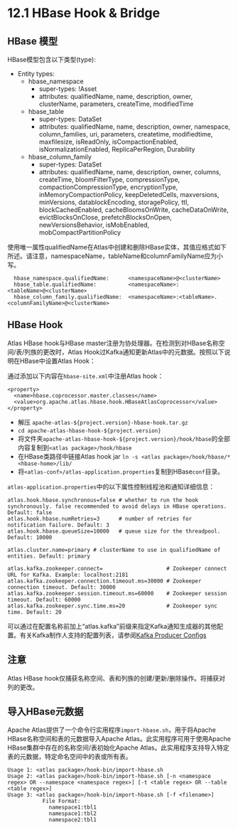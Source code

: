 # 12.1 HBase Hook & Bridge
## HBase 模型
HBase模型包含以下类型(type):
- Entity types:
  - hbase_namespace
    - super-types: !Asset
    - attributes: qualifiedName, name, description, owner, clusterName, parameters, createTime, modifiedTime
  - hbase_table
    - super-types: DataSet
    - attributes: qualifiedName, name, description, owner, namespace, column_families, uri, parameters, createtime, modifiedtime, maxfilesize, isReadOnly, isCompactionEnabled, isNormalizationEnabled, ReplicaPerRegion, Durability
  - hbase_column_family
    - super-types: DataSet
    - attributes: qualifiedName, name, description, owner, columns, createTime, bloomFilterType, compressionType, compactionCompressionType, encryptionType, inMemoryCompactionPolicy, keepDeletedCells, maxversions, minVersions, datablockEncoding, storagePolicy, ttl, blockCachedEnabled, cacheBloomsOnWrite, cacheDataOnWrite, evictBlocksOnClose, prefetchBlocksOnOpen, newVersionsBehavior, isMobEnabled, mobCompactPartitionPolicy


使用唯一属性qualifiedName在Atlas中创建和删除HBase实体，其值应格式如下所述。请注意，namespaceName，tableName和columnFamilyName应为小写。

```
  hbase_namespace.qualifiedName:      <namespaceName>@<clusterName>
  hbase_table.qualifiedName:          <namespaceName>:<tableName>@<clusterName>
  hbase_column_family.qualifiedName:  <namespaceName>:<tableName>.<columnFamilyName>@<clusterName>

```
## HBase Hook
Atlas HBase hook与HBase master注册为协处理器。在检测到对HBase名称空间/表/列族的更改时，Atlas Hook过Kafka通知更新Atlas中的元数据。按照以下说明在HBase中设置Atlas Hook：

通过添加以下内容在`hbase-site.xml`中注册Atlas hook：
```
<property>
  <name>hbase.coprocessor.master.classes</name>
  <value>org.apache.atlas.hbase.hook.HBaseAtlasCoprocessor</value>
</property>

```

- 解压 `apache-atlas-${project.version}-hbase-hook.tar.gz`
- `cd apache-atlas-hbase-hook-${project.version}`
- 将文件夹`apache-atlas-hbase-hook-${project.version}/hook/hbase`的全部内容复制到`<atlas package>/hook/hbase`
- 在HBase类路径中链接Atlas hook jar `ln -s <atlas package>/hook/hbase/* <hbase-home>/lib/`
- 将`<atlas-conf>/atlas-application.properties`复制到HBase`conf`目录。

`atlas-application.properties`中的以下属性控制线程池和通知详细信息：

```
atlas.hook.hbase.synchronous=false # whether to run the hook synchronously. false recommended to avoid delays in HBase operations. Default: false
atlas.hook.hbase.numRetries=3      # number of retries for notification failure. Default: 3
atlas.hook.hbase.queueSize=10000   # queue size for the threadpool. Default: 10000

atlas.cluster.name=primary # clusterName to use in qualifiedName of entities. Default: primary

atlas.kafka.zookeeper.connect=                    # Zookeeper connect URL for Kafka. Example: localhost:2181
atlas.kafka.zookeeper.connection.timeout.ms=30000 # Zookeeper connection timeout. Default: 30000
atlas.kafka.zookeeper.session.timeout.ms=60000    # Zookeeper session timeout. Default: 60000
atlas.kafka.zookeeper.sync.time.ms=20             # Zookeeper sync time. Default: 20
```
可以通过在配置名称前加上“atlas.kafka”前缀来指定Kafka通知生成器的其他配置。有关Kafka制作人支持的配置列表，请参阅[Kafka Producer Configs](http://kafka.apache.org/documentation/#producerconfigs)

## 注意
Atlas HBase hook仅捕获名称空间、表和列族的创建/更新/删除操作。将捕获对列的更改。

## 导入HBase元数据
Apache Atlas提供了一个命令行实用程序`import-hbase.sh`，用于将Apache HBase名称空间和表的元数据导入Apache Atlas。此实用程序可用于使用Apache HBase集群中存在的名称空间/表初始化Apache Atlas。此实用程序支持导入特定表的元数据，特定命名空间中的表或所有表。
```
Usage 1: <atlas package>/hook-bin/import-hbase.sh
Usage 2: <atlas package>/hook-bin/import-hbase.sh [-n <namespace regex> OR --namespace <namespace regex>] [-t <table regex> OR --table <table regex>]
Usage 3: <atlas package>/hook-bin/import-hbase.sh [-f <filename>]
           File Format:
             namespace1:tbl1
             namespace1:tbl2
             namespace2:tbl1
```
